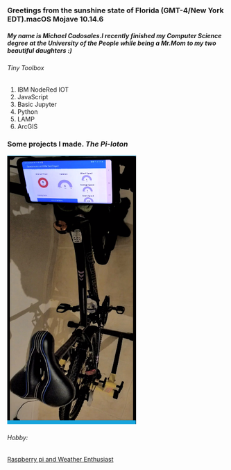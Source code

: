 ### Greetings from the sunshine state of Florida (GMT-4/New York EDT).macOS Mojave 10.14.6
##### My name is Michael Cadosales.I recently finished my Computer Science degree at the University of the People while being a Mr.Mom to my two beautiful daughters :)
###### Tiny Toolbox
1. IBM NodeRed IOT
2. JavaScript 
3. Basic Jupyter 
4. Python 
5. LAMP  
6. ArcGIS

### Some projects I made. *The* *Pi-loton*

![very good|512x397, 20%](https://github.com/MichaelCado/MichaelCado.github.io/blob/cado-treehouses-branch/pages/vi/profiles/images/Screen%20Shot%202020-06-18%20at%205.36.36%20PM.png)

###### Hobby:
[Raspberry pi and Weather Enthusiast]( https://www.arcgis.com/home/webmap/viewer.html?webmap=5e7f16de8339411b900cd9cafefb4bda)
